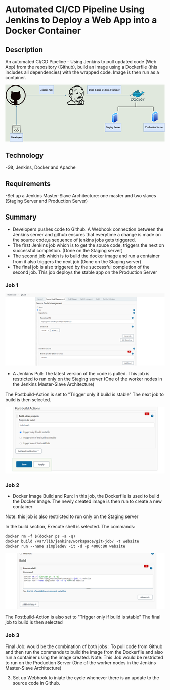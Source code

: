# Automated CI/CD Pipeline Using Jenkins to Deploy a Web App into a Docker Container 
## Description 

An automated CI/CD Pipeline - Using Jenkins to pull updated code (Web App)  from the repository (Github), build an image using a Dockerfile (this includes all dependencies) with the wrapped code. Image is then run as a container.

<img src="readmeImages/SimpleDev.png">

## Technology

-Git, Jenkins, Docker and Apache

## Requirements 

-Set up a Jenkins Master-Slave Architecture: one master and two slaves (Staging Server and Production Server)

## Summary

- Developers pushes code to Github. A Webhook connection between the Jenkins server and github ensures that everytime a change is made on the source code,a sequence of jenkins jobs gets triggered. 
- The first Jenkins job which is to get the souce code, triggers the next on successful completion. (Done on the Staging server)
- The second job which is to build the docker image and run a container from it also triggers the next job (Done on the Staging server)
- The final job is also triggered by the successful completion of the second job. This job deploys the stable app on the Production Server

### Job 1

<img src="readmeImages/first_job.PNG">

 - A Jenkins Pull: The latest version of the code is pulled. This job is restricted to run only on the Staging server (One of the worker nodes in the Jenkins Master-Slave Architecture)

The Postbuild-Action is set to "Trigger only if build is stable" The next job to build is then selected.
 
<img src="readmeImages/post_build.PNG">

### Job 2

- Docker Image Build and Run: In this job, the Dockerfile is used to build the Docker Image. The newly created image is then run to create a new container

Note: this job is also restricted to run only on the Staging server

In the build section, Execute shell is selected. The commands:


```
docker rm -f $(docker ps -a -q)
docker build /var/lib/jenkins/workspace/git-job/ -t website
docker run --name simpledev -it -d -p 4000:80 website
```


<img src="readmeImages/execsh.PNG">


The Postbuild-Action is also set to "Trigger only if build is stable" The final job to build is then selected

### Job 3

Final Job: would be the combination of both jobs : To pull code from Github and then run the commands to build the image from the Dockerfile and also run a container using the image created.
Note: This Job would be restricted to run on the Production Server (One of the worker nodes in the Jenkins Master-Slave Architecture)

3. Set up Webhook to iniate the cycle whenever there is an update to the source code in Github.


